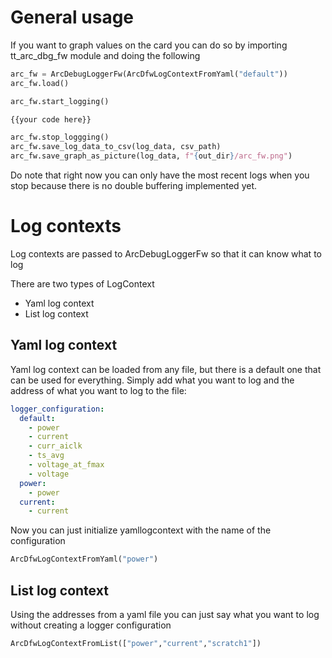 
# General usage

If you want to graph values on the card you can do so by importing tt_arc_dbg_fw module and doing the following

```python
arc_fw = ArcDebugLoggerFw(ArcDfwLogContextFromYaml("default"))
arc_fw.load()

arc_fw.start_logging()

{{your code here}}

arc_fw.stop_loggging()
arc_fw.save_log_data_to_csv(log_data, csv_path)
arc_fw.save_graph_as_picture(log_data, f"{out_dir}/arc_fw.png")
```

Do note that right now you can only have the most recent logs when you stop because there is no double buffering implemented yet.

# Log contexts

Log contexts are passed to ArcDebugLoggerFw so that it can know what to log

There are two types of LogContext
 - Yaml log context
 - List log context


## Yaml log context
Yaml log context can be loaded from any file, but there is a default one that can be used for everything.
Simply add what you want to log and the address of what you want to log to the file:

```yaml
logger_configuration:
  default:
    - power
    - current
    - curr_aiclk
    - ts_avg
    - voltage_at_fmax
    - voltage
  power:
    - power
  current:
    - current
```

Now you can just initialize yamllogcontext with the name of the configuration
```python
ArcDfwLogContextFromYaml("power")
```

## List log context
Using the addresses from a yaml file you can just say what you want to log without creating a logger configuration

```python
ArcDfwLogContextFromList(["power","current","scratch1"])
```
